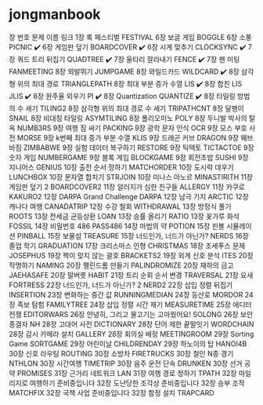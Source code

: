 # jongmanbook
장 번호	문제 이름	링크
1장	록 페스티벌	FESTIVAL
6장	보글 게임	BOGGLE
6장	소풍	PICNIC ✔️
6장	게임판 덮기	BOARDCOVER ✔️
6장	시계 맞추기	CLOCKSYNC ✔️
7장	쿼드 트리 뒤집기	QUADTREE ✔️
7장	울타리 잘라내기	FENCE ✔️
7장	팬 미팅	FANMEETING 
8장	외발뛰기	JUMPGAME 
8장	와일드카드	WILDCARD ✔️
8장	삼각형 위의 최대 경로	TRIANGLEPATH 
8장	최대 부분 증가 수열	LIS ✔️
8장	합친 LIS	JLIS ✔️
8장	원주율 외우기	PI ✔️
8장	Quantization	QUANTIZE ✔️
8장	타일링 방법의 수 세기	TILING2
8장	삼각형 위의 최대 경로 수 세기	TRIPATHCNT
8장	달팽이	SNAIL
8장	비대칭 타일링	ASYMTILING
8장	폴리오미노	POLY
8장	두니발 박사의 탈옥	NUMB3RS
9장	여행 짐 싸기	PACKING
9장	광학 문자 인식	OCR
9장	모스 부호 사전	MORSE
9장	k번째 최대 증가 부분 수열	KLIS
9장	드래곤 커브	DRAGON
9장	웨브바짐	ZIMBABWE
9장	실험 데이터 복구하기	RESTORE
9장	틱택토	TICTACTOE
9장	숫자 게임	NUMBERGAME
9장	블록 게임	BLOCKGAME
9장	회전초밥	SUSHI
9장	지니어스	GENIUS
10장	출전 순서 정하기	MATCHORDER
10장	도시락 데우기	LUNCHBOX
10장	문자열 합치기	STRJOIN
10장	미나스 아노르	MINASTIRITH
11장	게임판 덮기 2	BOARDCOVER2
11장	알러지가 심한 친구들	ALLERGY
11장	카쿠로	KAKURO2
12장	DARPA Grand Challenge	DARPA
12장	남극 기지	ARCTIC
12장	캐나다 여행	CANADATRIP
12장	수강 철회	WITHDRAWAL
13장	방정식 풀기	ROOTS
13장	전세금 균등상환	LOAN
13장	승률 올리기	RATIO
13장	꽃가루 화석	FOSSIL
14장	비밀번호 486	PASS486
14장	마법의 약	POTION
15장	핀볼 시뮬레이션	PINBALL
15장	보물섬	TREASURE
15장	너드인가, 너드가 아닌가?	NERDS
16장	졸업 학기	GRADUATION
17장	크리스마스 인형	CHRISTMAS
18장	조세푸스 문제	JOSEPHUS
19장	짝이 맞지 않는 괄호	BRACKETS2
19장	외계 신호 분석	ITES
20장	작명하기	NAMING
20장	팰린드롬 만들기	PALINDROMIZE
20장	재하의 금고	JAEHASAFE
20장	말버릇	HABIT
21장	트리 순회 순서 변경	TRAVERSAL
21장	요새	FORTRESS
22장	너드인가, 너드가 아닌가? 2	NERD2
22장	삽입 정렬 뒤집기	INSERTION
23장	변화하는 중간 값	RUNNINGMEDIAN
24장	등산로	MORDOR
24장	족보 탐험	FAMILYTREE
24장	삽입 정렬 시간 재기	MEASURETIME
25장	에디터 전쟁	EDITORWARS
26장	안녕히, 그리고 물고기는 고마웠어요!	SOLONG
26장	보안종결자	NH
28장	고대어 사전	DICTIONARY
28장	단어 제한 끝말잇기	WORDCHAIN
28장	감시 카메라 설치	GALLERY
28장	회의실 배정	MEETINGROOM
29장	Sorting Game	SORTGAME
29장	어린이날	CHILDRENDAY
29장	하노이의 탑	HANOI4B
30장	신호 라우팅	ROUTING
30장	소방차	FIRETRUCKS
30장	철인 N종 경기	NTHLON
30장	시간여행	TIMETRIP
30장	음주 운전 단속	DRUNKEN
30장	선거 공약	PROMISES
31장	근거리 네트워크	LAN
31장	여행 경로 정하기	TPATH
32장	마일리지로 여행하기	준비중입니다
32장	도난당한 조각상	준비중입니다
32장	승부 조작	MATCHFIX
32장	국책 사업	준비중입니다
32장	함정 설치	TRAPCARD
